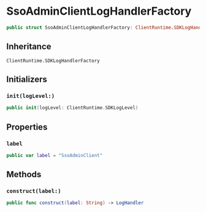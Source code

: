 # SsoAdminClientLogHandlerFactory

``` swift
public struct SsoAdminClientLogHandlerFactory: ClientRuntime.SDKLogHandlerFactory 
```

## Inheritance

`ClientRuntime.SDKLogHandlerFactory`

## Initializers

### `init(logLevel:)`

``` swift
public init(logLevel: ClientRuntime.SDKLogLevel) 
```

## Properties

### `label`

``` swift
public var label = "SsoAdminClient"
```

## Methods

### `construct(label:)`

``` swift
public func construct(label: String) -> LogHandler 
```

